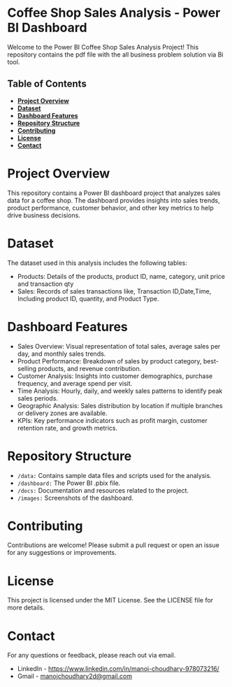 # Coffee Shop Sales Analysis - Power BI Dashboard

Welcome to the Power BI Coffee Shop Sales Analysis Project! This repository contains the pdf file with the all business problem solution via Bi tool.

## Table of Contents
* **[Project Overview](#1)**
* **[Dataset](#2)**
* **[Dashboard Features](#3)**
* **[Repository Structure](#4)**
* **[Contributing](#5)**
* **[License](#6)**
* **[Contact](#7)**

<a id='1'></a>
# Project Overview
This repository contains a Power BI dashboard project that analyzes sales data for a coffee shop. The dashboard provides insights into sales trends, product performance, customer behavior, and other key metrics to help drive business decisions.

<a id='2'></a>
# Dataset
The dataset used in this analysis includes the following tables:

* Products: Details of the products, product ID, name, category, unit price and transaction qty
* Sales: Records of sales transactions like, Transaction ID,Date,Time, Including product ID, quantity, and Product Type.

<a id='3'></a>
# Dashboard Features
* Sales Overview: Visual representation of total sales, average sales per day, and monthly sales trends.
* Product Performance: Breakdown of sales by product category, best-selling products, and revenue contribution.
* Customer Analysis: Insights into customer demographics, purchase frequency, and average spend per visit.
* Time Analysis: Hourly, daily, and weekly sales patterns to identify peak sales periods.
* Geographic Analysis: Sales distribution by location if multiple branches or delivery zones are available.
* KPIs: Key performance indicators such as profit margin, customer retention rate, and growth metrics.

<a id='4'></a>
# Repository Structure
* `/data:` Contains sample data files and scripts used for the analysis.
* `/dashboard:` The Power BI .pbix file.
* `/docs:` Documentation and resources related to the project.
* `/images:` Screenshots of the dashboard.

<a id='5'></a>
# Contributing
Contributions are welcome! Please submit a pull request or open an issue for any suggestions or improvements.

<a id='6'></a>
# License
This project is licensed under the MIT License. See the LICENSE file for more details.

<a id='7'></a>
# Contact
For any questions or feedback, please reach out via email.

* LinkedIn - https://www.linkedin.com/in/manoj-choudhary-978073216/
* Gmail - manojchoudhary2d@gmail.com
